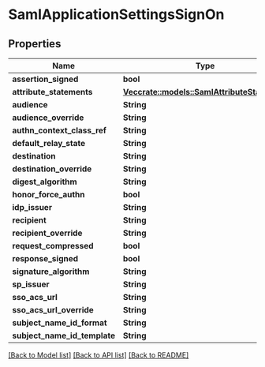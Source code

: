 # SamlApplicationSettingsSignOn

## Properties
Name | Type | Description | Notes
------------ | ------------- | ------------- | -------------
**assertion_signed** | **bool** |  | [optional] 
**attribute_statements** | [**Vec<crate::models::SamlAttributeStatement>**](SamlAttributeStatement.md) |  | [optional] 
**audience** | **String** |  | [optional] 
**audience_override** | **String** |  | [optional] 
**authn_context_class_ref** | **String** |  | [optional] 
**default_relay_state** | **String** |  | [optional] 
**destination** | **String** |  | [optional] 
**destination_override** | **String** |  | [optional] 
**digest_algorithm** | **String** |  | [optional] 
**honor_force_authn** | **bool** |  | [optional] 
**idp_issuer** | **String** |  | [optional] 
**recipient** | **String** |  | [optional] 
**recipient_override** | **String** |  | [optional] 
**request_compressed** | **bool** |  | [optional] 
**response_signed** | **bool** |  | [optional] 
**signature_algorithm** | **String** |  | [optional] 
**sp_issuer** | **String** |  | [optional] 
**sso_acs_url** | **String** |  | [optional] 
**sso_acs_url_override** | **String** |  | [optional] 
**subject_name_id_format** | **String** |  | [optional] 
**subject_name_id_template** | **String** |  | [optional] 

[[Back to Model list]](../README.md#documentation-for-models) [[Back to API list]](../README.md#documentation-for-api-endpoints) [[Back to README]](../README.md)



